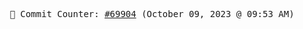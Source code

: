 <p align="center">
    <samp>
        📮 Commit Counter: <a href="https://github.com/Javascript-void0/Javascript-void0/commits/main">#69904</a> (October 09, 2023 @ 09:53 AM)
    </samp>
</p>
